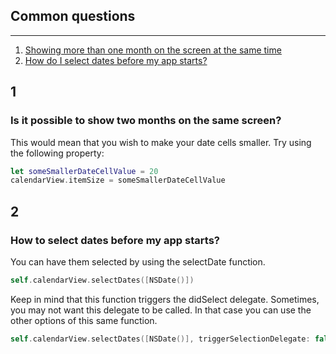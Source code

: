 ## Common questions
___

1. [Showing more than one month on the screen at the same time](#1)
2. [How do I select dates before my app starts?](#2)	

## 1 

### Is it possible to show two months on the same screen?

This would mean that you wish to make your date cells smaller. Try using the following property:

```swift
let someSmallerDateCellValue = 20
calendarView.itemSize = someSmallerDateCellValue
```

## 2

### How to select dates before my app starts?

You can have them selected by using the selectDate function.

```swift
self.calendarView.selectDates([NSDate()])
```

Keep in mind that this function triggers the didSelect delegate. Sometimes, you may not want this delegate to be called. In that case you can use the other options of this same function.

```swift
self.calendarView.selectDates([NSDate()], triggerSelectionDelegate: false)
```
